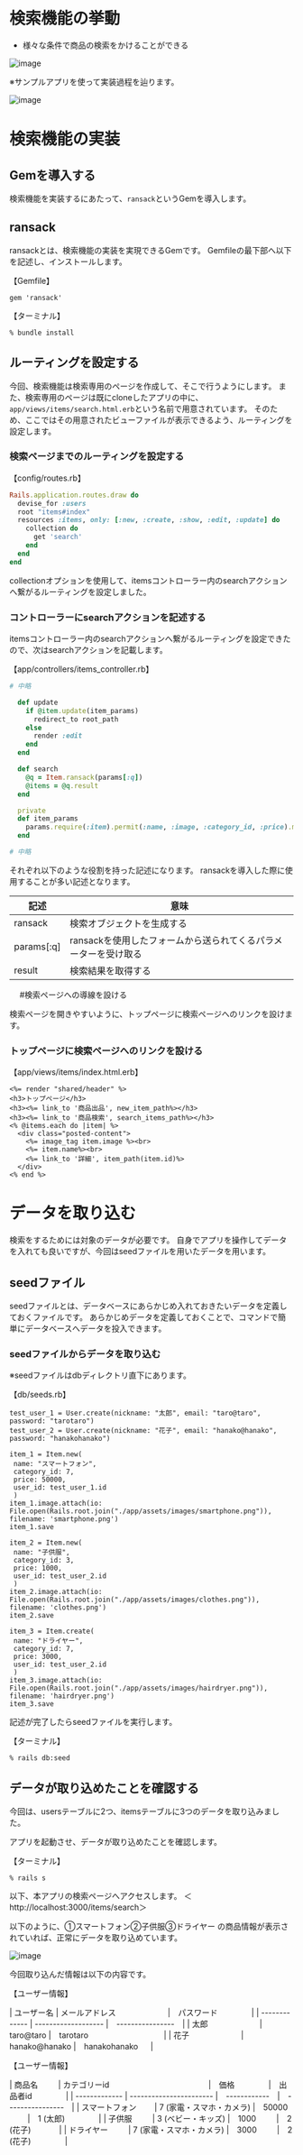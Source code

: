 # 検索機能の挙動    
      
- 様々な条件で商品の検索をかけることができる

![image](https://github.com/koharayuki/til/assets/132040884/55b77404-2156-4e01-b1c0-f48a3a6b6cfe)   
   
※サンプルアプリを使って実装過程を辿ります。

![image](https://github.com/koharayuki/til/assets/132040884/37fed2b8-74ca-44b6-bf08-53ed6866b5bb)

# 検索機能の実装

## Gemを導入する

検索機能を実装するにあたって、`ransack`というGemを導入します。

## ransack

ransackとは、検索機能の実装を実現できるGemです。
Gemfileの最下部へ以下を記述し、インストールします。

【Gemfile】
```
gem 'ransack'
```

【ターミナル】
```
% bundle install
```

## ルーティングを設定する

今回、検索機能は検索専用のページを作成して、そこで行うようにします。
また、検索専用のページは既にcloneしたアプリの中に、`app/views/items/search.html.erb`という名前で用意されています。
そのため、ここではその用意されたビューファイルが表示できるよう、ルーティングを設定します。

###  検索ページまでのルーティングを設定する

【config/routes.rb】
```ruby
Rails.application.routes.draw do
  devise_for :users
  root "items#index"
  resources :items, only: [:new, :create, :show, :edit, :update] do
    collection do
      get 'search'
    end
  end
end
```

collectionオプションを使用して、itemsコントローラー内のsearchアクションへ繋がるルーティングを設定しました。

### コントローラーにsearchアクションを記述する

itemsコントローラー内のsearchアクションへ繋がるルーティングを設定できたので、次はsearchアクションを記載します。

【app/controllers/items_controller.rb】
```ruby
# 中略

  def update
    if @item.update(item_params)
      redirect_to root_path
    else
      render :edit
    end
  end

  def search
    @q = Item.ransack(params[:q])
    @items = @q.result
  end

  private
  def item_params
    params.require(:item).permit(:name, :image, :category_id, :price).merge(user_id: current_user.id)
  end

# 中略
```

それぞれ以下のような役割を持った記述になります。
ransackを導入した際に使用することが多い記述となります。

| 記述           | 意味                                                 |
| ------------- | ---------------------------------------------------- |
| ransack       | 検索オブジェクトを生成する                                  |　
| params[:q]    | ransackを使用したフォームから送られてくるパラメーターを受け取る     |　
| result        | 検索結果を取得する                                       |　　　　

   　
#検索ページへの導線を設ける

検索ページを開きやすいように、トップページに検索ページへのリンクを設けます。

###  トップページに検索ページへのリンクを設ける

【app/views/items/index.html.erb】
```erb
<%= render "shared/header" %>
<h3>トップページ</h3>
<h3><%= link_to '商品出品', new_item_path%></h3>
<h3><%= link_to '商品検索', search_items_path%></h3>
<% @items.each do |item| %>
  <div class="posted-content">
    <%= image_tag item.image %><br>
    <%= item.name%><br>
    <%= link_to '詳細', item_path(item.id)%>
  </div>
<% end %>
```

# データを取り込む

検索をするためには対象のデータが必要です。
自身でアプリを操作してデータを入れても良いですが、今回はseedファイルを用いたデータを用います。

## seedファイル

seedファイルとは、データベースにあらかじめ入れておきたいデータを定義しておくファイルです。
あらかじめデータを定義しておくことで、コマンドで簡単にデータベースへデータを投入できます。

###  seedファイルからデータを取り込む

※seedファイルはdbディレクトリ直下にあります。

【db/seeds.rb】
```erb
test_user_1 = User.create(nickname: "太郎", email: "taro@taro", password: "tarotaro")
test_user_2 = User.create(nickname: "花子", email: "hanako@hanako", password: "hanakohanako")

item_1 = Item.new(
 name: "スマートフォン",
 category_id: 7,
 price: 50000,
 user_id: test_user_1.id
 )
item_1.image.attach(io: File.open(Rails.root.join("./app/assets/images/smartphone.png")), filename: 'smartphone.png')
item_1.save

item_2 = Item.new(
 name: "子供服",
 category_id: 3,
 price: 1000,
 user_id: test_user_2.id
 )
item_2.image.attach(io: File.open(Rails.root.join("./app/assets/images/clothes.png")), filename: 'clothes.png')
item_2.save

item_3 = Item.create(
 name: "ドライヤー",
 category_id: 7,
 price: 3000,
 user_id: test_user_2.id
 )
item_3.image.attach(io: File.open(Rails.root.join("./app/assets/images/hairdryer.png")), filename: 'hairdryer.png')
item_3.save
```

記述が完了したらseedファイルを実行します。

【ターミナル】
```
% rails db:seed
```

## データが取り込めたことを確認する

今回は、usersテーブルに2つ、itemsテーブルに3つのデータを取り込みました。

アプリを起動させ、データが取り込めたことを確認します。

【ターミナル】
```
% rails s
```

以下、本アプリの検索ページへアクセスします。
＜http://localhost:3000/items/search＞

以下のように、①スマートフォン②子供服③ドライヤー の商品情報が表示されていれば、正常にデータを取り込めています。

![image](https://github.com/koharayuki/til/assets/132040884/2c66fb4b-615f-41a2-b17e-7f4a738af4ce)

今回取り込んだ情報は以下の内容です。

【ユーザー情報】

| ユーザー名	    | メールアドレス	   　　　　　　  |　パスワード　　　　       |
| ------------- | ------------------- |　----------------　|
| 太郎	　　　　　　       | taro@taro		  |　tarotaro　　　　　　　　   　 |
| 花子	　　　　　　       | hanako@hanako	  |　hanakohanako   　 |

【ユーザー情報】

| 商品名	　　   | カテゴリーid	　　　　　　　　　　　　      |　価格　　　　       |　出品者id　　　　        |
| ------------- | ----------------------- |　------------　|　----------------　|
| スマートフォン　　   | 7 (家電・スマホ・カメラ)      |　50000	　　 |　1 (太郎)　　　　       |
| 子供服	　　   | 3 (ベビー・キッズ)	      |　1000		　　 |　2 (花子) 　　　       |
| ドライヤー	　　   | 7 (家電・スマホ・カメラ)      |　3000		　　 |　2 (花子)　　　　       |

